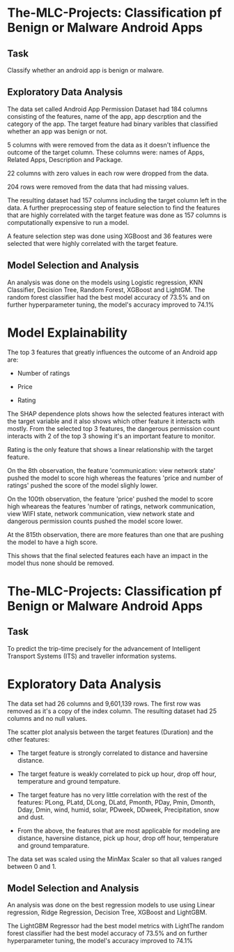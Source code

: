 # The-MLC-Projects: Classification pf Benign or Malware Android Apps


## Task
Classify whether an android app is benign or malware.


## Exploratory Data Analysis
The data set called Android App Permission Dataset had 184 columns consisting of the features, name of the app, app descrption and the category of the app. The target feature had binary varibles that classified whether an app was benign or not.

5 columns with were removed from the data as it doesn't influence the outcome of the target column. These columns were:  names of Apps, Related Apps, Description and Package.

22 columns with zero values in each row were dropped from the data.

204 rows were removed from the data that had missing values.

The resulting dataset had 157 columns including the target column left in the data. A further preprocessing step of feature selection to find the features that are highly correlated with the target feature was done as 157 columns is computationally expensive to run a model.

A feature selection step was done using XGBoost and 36 features were selected that were highly correlated with the target feature.


## Model Selection and Analysis
An analysis was done on the models using Logistic regression, KNN Classifier, Decision Tree, Random Forest, XGBoost and LightGM. The random forest classifier had the best model accuracy of 73.5% and on further hyperparameter tuning, the model's accuracy improved to 74.1%


# Model Explainability
The top 3 features that greatly influences the outcome of an Android app are: 

- Number of ratings

- Price

- Rating

The SHAP dependence plots shows how the selected features interact with the target variable and it also shows which other feature it interacts with mostly. From the selected top 3 features, the dangerous permission count interacts with 2 of the top 3 showing it's an important feature to monitor.

Rating is the only feature that shows a linear relationship with the target feature.

On the 8th observation, the feature 'communication: view network state' pushed the model to score high whereas the features 'price and number of ratings' pushed the score of the model slighly lower.

On the 100th observation, the feature 'price' pushed the model to score high wheareas the features 'number of ratings, network communication, view WIFI state, network communication, view network state and dangerous permission counts pushed the model score lower.

At the 815th observation, there are more features than one that are pushing the model to have a high score.

This shows that the final selected features each have an impact in the model thus none should be removed.



# The-MLC-Projects: Classification pf Benign or Malware Android Apps


## Task
To predict the trip-time precisely for the advancement of Intelligent Transport Systems (ITS) and traveller information systems. 


# Exploratory Data Analysis
The data set had 26 columns and 9,601,139 rows. The first row was removed as it's a copy of the index column. The resulting dataset had 25 columns and no null values.

The scatter plot analysis between the target features (Duration) and the other features:

- The target feature is strongly correlated to distance and haversine distance.

- The target feature is weakly correlated to pick up hour, drop off hour, temperature and ground tempature.

- The target feature has no very little correlation with the rest of the features: PLong, PLatd, DLong, DLatd, Pmonth, PDay, Pmin, Dmonth, Dday, Dmin, wind, humid, solar, PDweek, DDweek, Precipitation, snow and dust.

- From the above, the features that are most applicable for modeling are distance, haversine distance, pick up hour, drop off hour, temperature and ground temparature.

The data set was scaled using the MinMax Scaler so that all values ranged between 0 and 1.


## Model Selection and Analysis
An analysis was done on the best regression models to use using Linear regression, Ridge Regression, Decision Tree, XGBoost and LightGBM. 

The LightGBM Regressor had the best model metrics with LightThe random forest classifier had the best model accuracy of 73.5% and on further hyperparameter tuning, the model's accuracy improved to 74.1%


